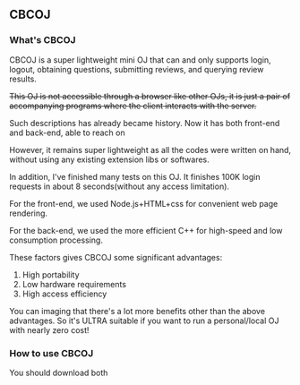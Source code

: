 ## CBCOJ

### What's CBCOJ

CBCOJ is a super lightweight mini OJ that can and only supports login, logout, obtaining questions, submitting reviews, and querying review results.

~~This OJ is not accessible through a browser like other OJs, it is just a pair of accompanying programs where the client interacts with the server.~~

Such descriptions has already became history. Now it has both front-end and back-end, able to reach on 

However, it remains super lightweight as all the codes were written on hand, without using any existing extension libs or softwares.

In addition, I've finished many tests on this OJ. It finishes 100K login requests in about 8 seconds(without any access limitation).

For the front-end, we used Node.js+HTML+css for convenient web page rendering.

For the back-end, we used the more efficient C++ for high-speed and low consumption processing.

These factors gives CBCOJ some significant advantages:

1. High portability
2. Low hardware requirements
3. High access efficiency

You can imaging that there's a lot more benefits other than the above advantages. So it's ULTRA suitable if you want to run a personal/local OJ with nearly zero cost!

### How to use CBCOJ

You should download both
